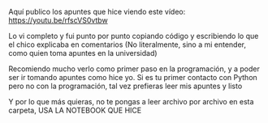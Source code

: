 Aquí publico los apuntes que hice viendo este vídeo: https://youtu.be/rfscVS0vtbw

Lo vi completo y fui punto por punto copiando código y escribiendo lo que el chico explicaba en comentarios (No literalmente, sino a mi entender, como quien toma apuntes en la universidad)

Recomiendo mucho verlo como primer paso en la programación, y a poder ser ir tomando apuntes como hice yo. 
Si es tu primer contacto con Python pero no con la programación, tal vez prefieras leer mis apuntes y listo

Y por lo que más quieras, no te pongas a leer archivo por archivo en esta carpeta, USA LA NOTEBOOK QUE HICE
